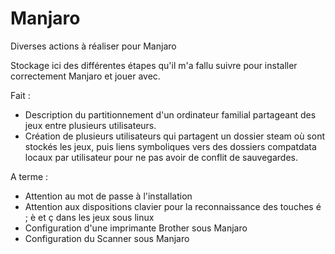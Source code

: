 # Manjaro
Diverses actions à réaliser pour Manjaro

Stockage ici des différentes étapes qu'il m'a fallu suivre pour installer correctement Manjaro et jouer avec.

Fait :
- Description du partitionnement d'un ordinateur familial partageant des jeux entre plusieurs utilisateurs.
- Création de plusieurs utilisateurs qui partagent un dossier steam où sont stockés les jeux, puis liens symboliques vers des dossiers compatdata locaux par utilisateur pour ne pas avoir de conflit de sauvegardes.


A terme : 
 - Attention au mot de passe à l'installation
 - Attention aux dispositions clavier pour la reconnaissance des touches é ; è et ç dans les jeux sous linux
 - Configuration d'une imprimante Brother sous Manjaro
 - Configuration du Scanner sous Manjaro
 
